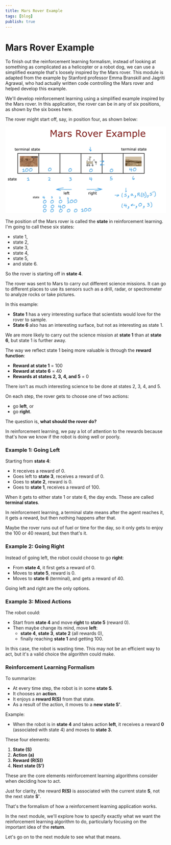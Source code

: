 ```yaml
---
title: Mars Rover Example
tags: [blog]
publish: true
---
```


# Mars Rover Example

To finish out the reinforcement learning formalism, instead of looking at something as complicated as a helicopter or a robot dog, we can use a simplified example that's loosely inspired by the Mars rover. This module is adapted from the example by Stanford professor Emma Branskill and Jagriti Agrawal, who had actually written code controlling the Mars rover and helped develop this example.

We'll develop reinforcement learning using a simplified example inspired by the Mars rover. In this application, the rover can be in any of six positions, as shown by the six boxes here.

The rover might start off, say, in position four, as shown below:

![Mars Rover Grid Example](_resources/mars-rover-grid-example.png)

The position of the Mars rover is called the **state** in reinforcement learning. I'm going to call these six states:
- state 1,
- state 2,
- state 3,
- state 4,
- state 5,
- and state 6.

So the rover is starting off in **state 4**.

The rover was sent to Mars to carry out different science missions. It can go to different places to use its sensors such as a drill, radar, or spectrometer to analyze rocks or take pictures.

In this example:
- **State 1** has a very interesting surface that scientists would love for the rover to sample.
- **State 6** also has an interesting surface, but not as interesting as state 1.

We are more likely to carry out the science mission at **state 1** than at **state 6**, but state 1 is further away. 

The way we reflect state 1 being more valuable is through the **reward function**:
- **Reward at state 1** = 100
- **Reward at state 6** = 40
- **Rewards at states 2, 3, 4, and 5** = 0

There isn't as much interesting science to be done at states 2, 3, 4, and 5.

On each step, the rover gets to choose one of two actions:
- go **left**, or
- go **right**.

The question is, **what should the rover do?**

In reinforcement learning, we pay a lot of attention to the rewards because that's how we know if the robot is doing well or poorly.

### Example 1: Going Left

Starting from **state 4**:
- It receives a reward of 0.
- Goes left to **state 3**, receives a reward of 0.
- Goes to **state 2**, reward is 0.
- Goes to **state 1**, receives a reward of 100.

When it gets to either state 1 or state 6, the day ends. These are called **terminal states**.

In reinforcement learning, a terminal state means after the agent reaches it, it gets a reward, but then nothing happens after that.

Maybe the rover runs out of fuel or time for the day, so it only gets to enjoy the 100 or 40 reward, but then that's it.

### Example 2: Going Right

Instead of going left, the robot could choose to go **right**:
- From **state 4**, it first gets a reward of 0.
- Moves to **state 5**, reward is 0.
- Moves to **state 6** (terminal), and gets a reward of 40.

Going left and right are the only options.

### Example 3: Mixed Actions

The robot could:
- Start from **state 4** and move **right** to **state 5** (reward 0).
- Then maybe change its mind, move **left**:
  - **state 4**, **state 3**, **state 2** (all rewards 0),
  - finally reaching **state 1** and getting 100.

In this case, the robot is wasting time. This may not be an efficient way to act, but it's a valid choice the algorithm could make.

### Reinforcement Learning Formalism

To summarize:
- At every time step, the robot is in some **state S**.
- It chooses an **action**.
- It enjoys a **reward R(S)** from that state.
- As a result of the action, it moves to a **new state S'**.

Example:
- When the robot is in **state 4** and takes action **left**, it receives a reward **0** (associated with state 4) and moves to **state 3**.

These four elements:
1. **State (S)**
2. **Action (a)**
3. **Reward (R(S))**
4. **Next state (S')**

These are the core elements reinforcement learning algorithms consider when deciding how to act.

Just for clarity, the reward **R(S)** is associated with the current state **S**, not the next state **S'**.

That's the formalism of how a reinforcement learning application works.

In the next module, we'll explore how to specify exactly what we want the reinforcement learning algorithm to do, particularly focusing on the important idea of the **return**.

Let's go on to the next module to see what that means.
